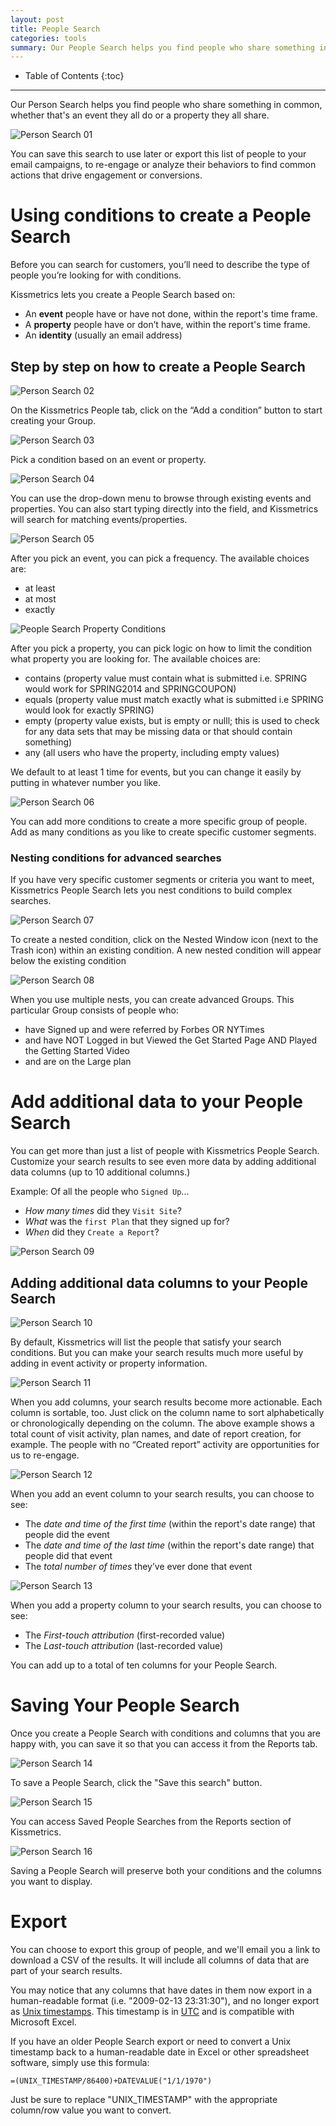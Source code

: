 ```yaml
---
layout: post
title: People Search
categories: tools
summary: Our People Search helps you find people who share something in common, whether that's an event they all do or a property they all share.
---
```

* Table of Contents
{:toc}
* * *

Our Person Search helps you find people who share something in common, whether that's an event they all do or a property they all share.

![Person Search 01][ss01]

You can save this search to use later or export this list of people to your email campaigns, to re-engage or analyze their behaviors to find common actions that drive engagement or conversions.

# Using conditions to create a People Search

Before you can search for customers, you’ll need to describe the type of people you’re looking for with conditions.

Kissmetrics lets you create a People Search based on:

* An **event** people have or have not done, within the report's time frame.
* A **property** people have or don’t have, within the report's time frame.
* An **identity** (usually an email address)

## Step by step on how to create a People Search

![Person Search 02][ss02]

On the Kissmetrics People tab, click on the “Add a condition” button to start creating your Group.

![Person Search 03][ss03]

Pick a condition based on an event or property.

![Person Search 04][ss04]

You can use the drop-down menu to browse through existing events and properties. You can also start typing directly into the field, and Kissmetrics will search for matching events/properties.

![Person Search 05][ss05]

After you pick an event, you can pick a frequency. The available choices are:

* at least
* at most
* exactly

![People Search Property Conditions][ss17]

After you pick a property, you can pick logic on how to limit the condition what property you are looking for. The available choices are:

* contains (property value must contain what is submitted i.e. SPRING would work for SPRING2014 and SPRINGCOUPON)
* equals (property value must match exactly what is submitted i.e SPRING would look for exactly SPRING)
* empty (property value exists, but is empty or nulll; this is used to check for any data sets that may be missing data or that should contain something)
* any (all users who have the property, including empty values)


We default to at least 1 time for events, but you can change it easily by putting in whatever number you like.

![Person Search 06][ss06]

You can add more conditions to create a more specific group of people. Add as many conditions as you like to create specific customer segments.

### Nesting conditions for advanced searches

If you have very specific customer segments or criteria you want to meet, Kissmetrics People Search lets you nest conditions to build complex searches.

![Person Search 07][ss07]

To create a nested condition, click on the Nested Window icon (next to the Trash icon) within an existing condition. A new nested condition will appear below the existing condition

![Person Search 08][ss08]

When you use multiple nests, you can create advanced Groups. This particular Group consists of people who:

* have Signed up and were referred by Forbes OR NYTimes
* and have NOT Logged in but Viewed the Get Started Page AND Played the Getting Started Video
* and are on the Large plan

# Add additional data to your People Search

You can get more than just a list of people with Kissmetrics People Search. Customize your search results to see even more data by adding additional data columns (up to 10 additional columns.)

Example: Of all the people who `Signed Up`...

* *How many times* did they `Visit Site`?
* *What* was the `first Plan` that they signed up for?
* *When* did they `Create a Report`?

![Person Search 09][ss09]

## Adding additional data columns to your People Search

![Person Search 10][ss10]

By default, Kissmetrics will list the people that satisfy your search conditions. But you can make your search results much more useful by adding in event activity or property information.

![Person Search 11][ss11]

When you add columns, your search results become more actionable. Each column is sortable, too. Just click on the column name to sort alphabetically or chronologically depending on the column. The above example shows a total count of visit activity, plan names, and date of report creation, for example. The people with no “Created report” activity are opportunities for us to re-engage.

![Person Search 12][ss12]

When you add an event column to your search results, you can choose to see:

* The *date and time of the first time* (within the report's date range) that people did the event
* The *date and time of the last time* (within the report's date range) that people did that event
* The *total number of times* they’ve ever done that event

![Person Search 13][ss13]

When you add a property column to your search results, you can choose to see:

* The *First-touch attribution* (first-recorded value)
* The *Last-touch attribution* (last-recorded value)

You can add up to a total of ten columns for your People Search.

# Saving Your People Search

Once you create a People Search with conditions and columns that you are happy with, you can save it so that you can access it from the Reports tab.

![Person Search 14][ss14]

To save a People Search, click the "Save this search" button.

![Person Search 15][ss15]

You can access Saved People Searches from the Reports section of Kissmetrics.

![Person Search 16][ss16]

Saving a People Search will preserve both your conditions and the columns you want to display.

# Export

You can choose to export this group of people, and we'll email you a link to download a CSV of the results. It will include all columns of data that are part of your search results.

You may notice that any columns that have dates in them now export in a human-readable format (i.e. "2009-02-13 23:31:30"), and no longer export as <a href="http://en.wikipedia.org/wiki/Unix_time" target="_blank">Unix timestamps</a>. This timestamp is in <a href="http://en.wikipedia.org/wiki/Coordinated_Universal_Time" target="_blank">UTC</a> and is compatible with Microsoft Excel.

If you have an older People Search export or need to convert a Unix timestamp back to a human-readable date in Excel or other spreadsheet software, simply use this formula:

    =(UNIX_TIMESTAMP/86400)+DATEVALUE("1/1/1970")

Just be sure to replace "UNIX_TIMESTAMP" with the appropriate column/row value you want to convert.

[send]: /getting-started/ways-to-send-us-data
[mapping]: https://app.kissmetrics.com/mapping
[recurly]: /integrations/recurly
[import]: /advanced/importing-data

[ss01]: https://s3.amazonaws.com/kissmetrics-support-files/assets/tools/people-search/peoplesearch01.png
[ss02]: https://s3.amazonaws.com/kissmetrics-support-files/assets/tools/people-search/peoplesearch02.png
[ss03]: https://s3.amazonaws.com/kissmetrics-support-files/assets/tools/people-search/peoplesearch03.png
[ss04]: https://s3.amazonaws.com/kissmetrics-support-files/assets/tools/people-search/peoplesearch04.png
[ss05]: https://s3.amazonaws.com/kissmetrics-support-files/assets/tools/people-search/peoplesearch05.png
[ss06]: https://s3.amazonaws.com/kissmetrics-support-files/assets/tools/people-search/peoplesearch06.png
[ss07]: https://s3.amazonaws.com/kissmetrics-support-files/assets/tools/people-search/peoplesearch07.png
[ss08]: https://s3.amazonaws.com/kissmetrics-support-files/assets/tools/people-search/peoplesearch08.png
[ss09]: https://s3.amazonaws.com/kissmetrics-support-files/assets/tools/people-search/peoplesearch09.png
[ss10]: https://s3.amazonaws.com/kissmetrics-support-files/assets/tools/people-search/peoplesearch10.png
[ss11]: https://s3.amazonaws.com/kissmetrics-support-files/assets/tools/people-search/peoplesearch11.png
[ss12]: https://s3.amazonaws.com/kissmetrics-support-files/assets/tools/people-search/peoplesearch12.png
[ss13]: https://s3.amazonaws.com/kissmetrics-support-files/assets/tools/people-search/peoplesearch13.png
[ss14]: https://s3.amazonaws.com/kissmetrics-support-files/assets/tools/people-search/peoplesearch14.png
[ss15]: https://s3.amazonaws.com/kissmetrics-support-files/assets/tools/people-search/peoplesearch15.png
[ss16]: https://s3.amazonaws.com/kissmetrics-support-files/assets/tools/people-search/peoplesearch16.png
[ss17]: https://kissmetrics-support-files.s3.amazonaws.com/assets/tools/people-search/people_search_conditions.png
